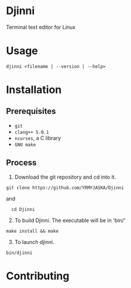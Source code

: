 # Djinni
Terminal text editor for Linux

# Usage
``` djinni <filename | --version | --help> ```
# Installation
## Prerequisites
* ``` git ```
* ``` clang++ 5.0.1 ```
* ``` ncurses ```, a C library 
* ``` GNU make ```
## Process
1. Download the git repository and cd into it. 

``` git clone https://github.com/YRMYJASKA/Djinni ```

  and

```  cd Djinni```



2. To build Djinni. The executable will be in 'bin/'

``` make install && make ```

3. To launch djinni.

``` bin/djinni ```

# Contributing
